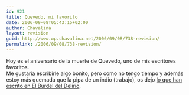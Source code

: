 ```yaml
---
id: 921
title: Quevedo, mi favorito
date: 2006-09-08T05:43:15+02:00
author: Chavalina
layout: revision
guid: http://www.wp.chavalina.net/2006/09/08/738-revision/
permalink: /2006/09/08/738-revision/
---
```

Hoy es el aniversario de la muerte de Quevedo, uno de mis escritores favoritos.  
Me gustar&iacute;a escribirle algo bonito, pero como no tengo tiempo y además estoy más quemada que la pipa de un indio (trabajo), os dejo <a href="http://elburdeldeldelirio.blogspot.com/2006/09/quebedo.html" target="_blank">lo que han escrito en El Burdel del Delirio</a>.